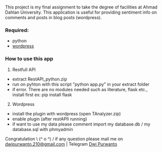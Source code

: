 This project is  my final assignment to take the degree of facilities at Ahmad Dahlan University. 
This application is useful for providing sentiment info on comments and posts in blog posts (wordpress).

### Required:
- python
- <a href="https://wordpress.org/download/">wordpress</a>


### How to use this app
1. Restfull API
- extract RestAPI_python.zip
- run on pyhton with this script "python app.py" in your extract folder
- if error. There are no modules needed such as literature, flask etc., install first ex: pip install flask

2. Wordpress
- install the plugin with wordpress (open TAnalyzer.zip)
- enable plugin (after restAPII running)
- if want to use my data please comment import my database.db / my database.sql with phmyadmin

Congratulation \ (^ o ^) /
if any question please mail me on <a href="mailto: dwipurwanto.210@gmail.com">dwipurwanto.210@gmail.com</a> | Telegram  <a href="https://t.me/dwipur21">Dwi Purwanto</a>